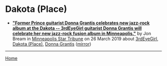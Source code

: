 # Dakota (Place)

 - [**"Former Prince guitarist Donna Grantis celebrates new jazz-rock album at the Dakota -- 3rdEyeGirl guitarist Donna Grantis will celebrate her new jazz-rock fusion album in Minneapolis."**](http://www.startribune.com/former-prince-guitarist-donna-grantis-celebrates-new-jazz-rock-album-at-the-dakota/507678332/) by Jon Bream in [Minneapolis Star Tribune](http://www.startribune.com/) on 26 March 2019 about [3rdEyeGirl](https://bjmdotnet.github.io/pr1nc3/topics/3rdeyegirl/), [Dakota (Place)](https://bjmdotnet.github.io/pr1nc3/topics/place/dakota/), [Donna Grantis](https://bjmdotnet.github.io/pr1nc3/topics/donna-grantis/) ([mirror](https://web.archive.org/web/*/http://www.startribune.com/former-prince-guitarist-donna-grantis-celebrates-new-jazz-rock-album-at-the-dakota/507678332/))

----

[Home](../)
